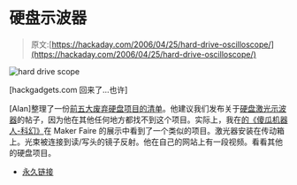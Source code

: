 # 硬盘示波器

> 原文:[https://hackaday.com/2006/04/25/hard-drive-oscilloscope/](https://hackaday.com/2006/04/25/hard-drive-oscilloscope/)

![hard drive scope](../Images/ead897c752034aa39d95d72e80373472.png)

[hackgadgets.com 回来了…也许]

[Alan]整理了一份[前五大废弃硬盘项目的清单](http://hackedgadgets.com/2006/04/25/top-5-uses-for-a-dead-hard-drive/)。他建议我们发布关于[硬盘激光示波器](http://hackedgadgets.com/2006/04/25/top-5-uses-for-a-dead-hard-drive/2/)的帖子，因为他在其他任何地方都找不到这个项目。实际上，我在[的《傻瓜机器人-科幻》](http://dorkbot.org/dorkbotsf/)在 Maker Faire 的展示中看到了一个类似的项目。激光器安装在传动箱上。光束被连接到读/写头的镜子反射。他在自己的网站上有一段视频。看看其他的硬盘项目。

*   [永久链接](http://hackedgadgets.com/2006/04/25/top-5-uses-for-a-dead-hard-drive/2/)